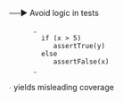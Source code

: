 

   ──► Avoid logic in tests


          ‥
            if (x > 5)
               assertTrue(y)
            else 
               assertFalse(x)
          ‥



   ∙ yields misleading coverage

